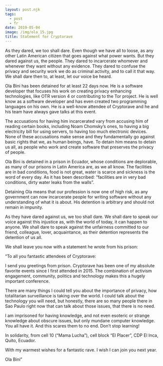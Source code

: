 ```yaml
---
layout: post.njk
tags:
  - post
  - fr
date: 2019-05-04
image: /img/ola_15.jpg
title: Statement for Cryptorave
---
```


As they dared, we too shall dare. Even though we have all to loose, as any other Latin American citizen that goes against what power wants. But they dared against us, the people. They dared to incarcerate whomever and whenever they want without any evidence. They dared to confuse the privacy and security work we do as criminal activity, and to call it that way. We shall dare then to, at least, let our voice be heard.

Ola Bini has been detained for at least 22 days now. He is a software developer that focuses his work on creating privacy enhancing technologies, like OTR version 4 or contributing to the Tor project. He is well know as a software developer and has even created two programming languages on his own. He is a well-know attendee of Cryptorave and he and his team have always gave talks at this event.

The accusations for having him incarcerated vary from accusing him of reading certain books, including Noam Chomsky’s ones, to having a big electricity bill for using servers, to having too much electronic devices. None of these accusations make sense and they fundamentally go against basic rights that we, as human beings, have. To detain him means to detain us all, as people who work and create software that preserves the privacy of people.

Ola Bini is detained in a prison in Ecuador, whose conditions are deplorable, as many of our prisons in Latin America are, as we all know. The facilities are in bad conditions, food is not great, water is scarce and sickness is the word of every day. As it has been described: “facilities are in very bad conditions, dirty water leaks from the walls”.

Detaining Ola means that our profession is now one of high risk, as any government can now incarcerate people for writing software without any understanding of what it is about. His detention is arbitrary and should not remain in impunity.

As they have dared against us, we too shall dare. We shall dare to speak our voice against this injustice as, with the world of today, it can happen to anyone. We shall dare to speak against the unfairness committed to our friend, colleague, lover, acquaintance, as their detention represents the detention of us all.

We shall leave you now with a statement he wrote from his prison:

“To all you fantastic attendees of Cryptorave:

I send you greetings from prison. Cryptorave has been one of my absolute favorite events since I first attended in 2015. The combination of activism engagement, community, politics and technology makes this a hugely important conference.

There are many things I could tell you about the importance of privacy, how totalitarian surveillance is taking over the world. I could talk about the technology you will need, but honestly, there are so many people there in Sao Paulo right now that can talk about those issues, that there is no need.

I am imprisoned for having knowledge, and not even esoteric or strange knowledge about obscure issues, but only mundane computer knowledge. You all have it. And this scares them to no end. Don’t stop learning!

In solidarity, from cell 10 (“Mama Lucha”), cell block “El Placer”, CDP El Inca, Quito, Ecuador.

With my warmest wishes for a fantastic rave. I wish I can join you next year.

Ola Bini”

